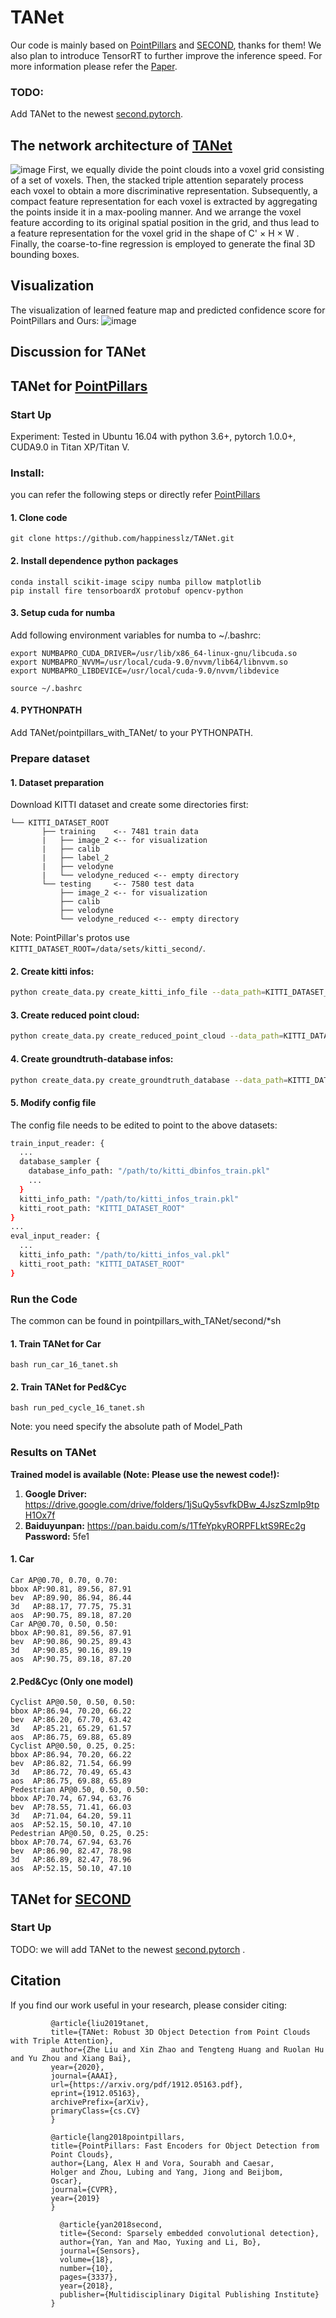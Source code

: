 # TANet

Our code is mainly based on [PointPillars](https://github.com/nutonomy/second.pytorch) and [SECOND](https://github.com/traveller59/second.pytorch), thanks for them! We also plan to introduce TensorRT to further improve the inference speed. For more information please refer the [Paper](https://arxiv.org/pdf/1912.05163.pdf).  
### TODO:  
Add TANet to the newest [second.pytorch](https://github.com/traveller59/second.pytorch). 


## The network architecture of [TANet](https://arxiv.org/pdf/1912.05163.pdf)
![image](imgs/TANet.png)
    First, we equally divide the point clouds into a voxel grid consisting of a set of voxels. Then, the stacked triple attention separately process each voxel to obtain a more discriminative representation. Subsequently, a compact feature representation for each voxel is extracted by aggregating the points inside it in a max-pooling manner. And we arrange the voxel feature according to its original spatial position in the grid, and thus lead to a feature representation for the voxel grid in the shape of C' × H × W . Finally, the coarse-to-fine regression is employed to generate the final 3D bounding boxes.


## Visualization

The visualization of learned feature map and predicted confidence score for PointPillars and Ours:
![image](imgs/Result_Vis.png)

## Discussion for TANet



## TANet for [PointPillars](https://github.com/nutonomy/second.pytorch) 
### Start Up
Experiment: Tested in Ubuntu 16.04 with python 3.6+, pytorch 1.0.0+, CUDA9.0 in Titan XP/Titan V.

### Install:
you can refer the following steps or directly refer  [PointPillars](https://github.com/nutonomy/second.pytorch) 

#### 1. Clone code
	git clone https://github.com/happinesslz/TANet.git

#### 2. Install dependence python packages

	conda install scikit-image scipy numba pillow matplotlib
	pip install fire tensorboardX protobuf opencv-python


#### 3. Setup cuda for numba

Add following environment variables for numba to ~/.bashrc:

```
export NUMBAPRO_CUDA_DRIVER=/usr/lib/x86_64-linux-gnu/libcuda.so
export NUMBAPRO_NVVM=/usr/local/cuda-9.0/nvvm/lib64/libnvvm.so
export NUMBAPRO_LIBDEVICE=/usr/local/cuda-9.0/nvvm/libdevice
```
	source ~/.bashrc

#### 4. PYTHONPATH

Add TANet/pointpillars_with_TANet/ to your PYTHONPATH.

### Prepare dataset
#### 1. Dataset preparation

Download KITTI dataset and create some directories first:

```plain
└── KITTI_DATASET_ROOT
       ├── training    <-- 7481 train data
       |   ├── image_2 <-- for visualization
       |   ├── calib
       |   ├── label_2
       |   ├── velodyne
       |   └── velodyne_reduced <-- empty directory
       └── testing     <-- 7580 test data
           ├── image_2 <-- for visualization
           ├── calib
           ├── velodyne
           └── velodyne_reduced <-- empty directory
```

Note: PointPillar's protos use ```KITTI_DATASET_ROOT=/data/sets/kitti_second/```.

#### 2. Create kitti infos:

```bash
python create_data.py create_kitti_info_file --data_path=KITTI_DATASET_ROOT
```

#### 3. Create reduced point cloud:

```bash
python create_data.py create_reduced_point_cloud --data_path=KITTI_DATASET_ROOT
```

#### 4. Create groundtruth-database infos:

```bash
python create_data.py create_groundtruth_database --data_path=KITTI_DATASET_ROOT
```

#### 5. Modify config file

The config file needs to be edited to point to the above datasets:

```bash
train_input_reader: {
  ...
  database_sampler {
    database_info_path: "/path/to/kitti_dbinfos_train.pkl"
    ...
  }
  kitti_info_path: "/path/to/kitti_infos_train.pkl"
  kitti_root_path: "KITTI_DATASET_ROOT"
}
...
eval_input_reader: {
  ...
  kitti_info_path: "/path/to/kitti_infos_val.pkl"
  kitti_root_path: "KITTI_DATASET_ROOT"
}
```

### Run the Code 
The common can be found in pointpillars_with_TANet/second/*sh
#### 1. Train TANet for Car 
	bash run_car_16_tanet.sh
#### 2. Train TANet for Ped&Cyc
	bash run_ped_cycle_16_tanet.sh
Note:  you need specify the absolute  path of Model_Path

### Results on TANet
**Trained model is available (Note: Please use the newest code!):**
1. **Google Driver:** https://drive.google.com/drive/folders/1jSuQy5svfkDBw_4JszSzmIp9tpH1Ox7f
2. **Baiduyunpan:** https://pan.baidu.com/s/1TfeYpkyRORPFLktS9REc2g   
 **Password:**  5fe1

#### 1. Car
```
Car AP@0.70, 0.70, 0.70:
bbox AP:90.81, 89.56, 87.91
bev  AP:89.90, 86.94, 86.44
3d   AP:88.17, 77.75, 75.31
aos  AP:90.75, 89.18, 87.20
Car AP@0.70, 0.50, 0.50:
bbox AP:90.81, 89.56, 87.91
bev  AP:90.86, 90.25, 89.43
3d   AP:90.85, 90.16, 89.19
aos  AP:90.75, 89.18, 87.20
```

#### 2.Ped&Cyc (Only one model) 
```
Cyclist AP@0.50, 0.50, 0.50:
bbox AP:86.94, 70.20, 66.22
bev  AP:86.20, 67.70, 63.42
3d   AP:85.21, 65.29, 61.57
aos  AP:86.75, 69.88, 65.89
Cyclist AP@0.50, 0.25, 0.25:
bbox AP:86.94, 70.20, 66.22
bev  AP:86.82, 71.54, 66.99
3d   AP:86.72, 70.49, 65.43
aos  AP:86.75, 69.88, 65.89
Pedestrian AP@0.50, 0.50, 0.50:
bbox AP:70.74, 67.94, 63.76
bev  AP:78.55, 71.41, 66.03
3d   AP:71.04, 64.20, 59.11
aos  AP:52.15, 50.10, 47.10
Pedestrian AP@0.50, 0.25, 0.25:
bbox AP:70.74, 67.94, 63.76
bev  AP:86.90, 82.47, 78.98
3d   AP:86.89, 82.47, 78.96
aos  AP:52.15, 50.10, 47.10
```


## TANet for [SECOND](https://github.com/traveller59/second.pytorch) 
### Start Up
TODO:  we will add TANet to the newest [second.pytorch](https://github.com/traveller59/second.pytorch) . 


## Citation
If you find our work useful in your research, please consider citing:
``` 
         @article{liu2019tanet,
         title={TANet: Robust 3D Object Detection from Point Clouds with Triple Attention},
         author={Zhe Liu and Xin Zhao and Tengteng Huang and Ruolan Hu and Yu Zhou and Xiang Bai},
         year={2020},
         journal={AAAI},
         url={https://arxiv.org/pdf/1912.05163.pdf},
         eprint={1912.05163},
         archivePrefix={arXiv},
         primaryClass={cs.CV}
         }
```

```
         @article{lang2018pointpillars,
         title={PointPillars: Fast Encoders for Object Detection from
         Point Clouds},
         author={Lang, Alex H and Vora, Sourabh and Caesar,
         Holger and Zhou, Lubing and Yang, Jiong and Beijbom,
         Oscar},
         journal={CVPR},
         year={2019}
         }
```

```   
           @article{yan2018second,
           title={Second: Sparsely embedded convolutional detection},
           author={Yan, Yan and Mao, Yuxing and Li, Bo},
           journal={Sensors},
           volume={18},
           number={10},
           pages={3337},
           year={2018},
           publisher={Multidisciplinary Digital Publishing Institute}
         }
```


​         

​        

